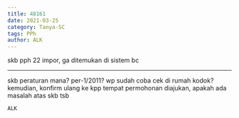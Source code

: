 ```yaml
---
title: 48161
date: 2021-03-25
category: Tanya-SC
tags: PPh
author: ALK
---
```


skb pph 22 impor, ga ditemukan di sistem bc

---

skb peraturan mana? per-1/2011? wp sudah coba cek di rumah kodok? kemudian, konfirm ulang ke kpp tempat permohonan diajukan, apakah ada masalah atas skb tsb

`ALK`
